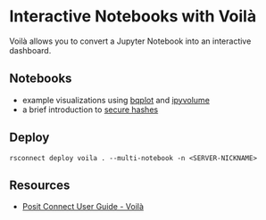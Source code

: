 # Interactive Notebooks with Voilà

Voilà allows you to convert a Jupyter Notebook into an interactive dashboard.


## Notebooks

- example visualizations using [bqplot](./bqplot.ipynb) and [ipyvolume](./ipyvolume.ipynb)
- a brief introduction to [secure hashes](./hash.ipynb)

## Deploy

```
rsconnect deploy voila . --multi-notebook -n <SERVER-NICKNAME> 
```

## Resources

- [Posit Connect User Guide - Voilà](https://docs.posit.co/connect/user/publishing-cli-notebook/#interactive-voila-deployment)

